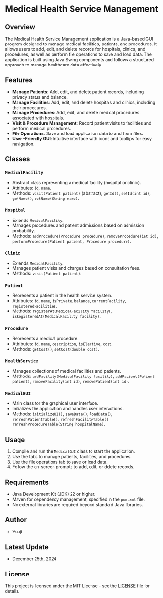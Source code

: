 # Medical Health Service Management

## Overview
The Medical Health Service Management application is a Java-based GUI program designed to manage medical facilities, patients, and procedures. It allows users to add, edit, and delete records for hospitals, clinics, and procedures, as well as perform file operations to save and load data. The application is built using Java Swing components and follows a structured approach to manage healthcare data effectively.

## Features
- **Manage Patients**: Add, edit, and delete patient records, including privacy status and balance.
- **Manage Facilities**: Add, edit, and delete hospitals and clinics, including their procedures.
- **Manage Procedures**: Add, edit, and delete medical procedures associated with hospitals.
- **Visit & Procedure Management**: Record patient visits to facilities and perform medical procedures.
- **File Operations**: Save and load application data to and from files.
- **User -Friendly GUI**: Intuitive interface with icons and tooltips for easy navigation.

## Classes
### `MedicalFacility`
- Abstract class representing a medical facility (hospital or clinic).
- Attributes: `id`, `name`.
- Methods: `visit(Patient patient)` (abstract), `getId()`, `setId(int id)`, `getName()`, `setName(String name)`.

### `Hospital`
- Extends `MedicalFacility`.
- Manages procedures and patient admissions based on admission probability.
- Methods: `addProcedure(Procedure procedure)`, `removeProcedure(int id)`, `performProcedure(Patient patient, Procedure procedure)`.

### `Clinic`
- Extends `MedicalFacility`.
- Manages patient visits and charges based on consultation fees.
- Methods: `visit(Patient patient)`.

### `Patient`
- Represents a patient in the health service system.
- Attributes: `id`, `name`, `isPrivate`, `balance`, `currentFacility`, `registeredFacilities`.
- Methods: `registerAt(MedicalFacility facility)`, `isRegisteredAt(MedicalFacility facility)`.

### `Procedure`
- Represents a medical procedure.
- Attributes: `id`, `name`, `description`, `isElective`, `cost`.
- Methods: `getCost()`, `setCost(double cost)`.

### `HealthService`
- Manages collections of medical facilities and patients.
- Methods: `addFacility(MedicalFacility facility)`, `addPatient(Patient patient)`, `removeFacility(int id)`, `removePatient(int id)`.

### `MedicalGUI`
- Main class for the graphical user interface.
- Initializes the application and handles user interactions.
- Methods: `initializeUI()`, `saveData()`, `loadData()`, `refreshPatientTable()`, `refreshFacilityTable()`, `refreshProcedureTable(String hospitalName)`.

## Usage
1. Compile and run the `MedicalGUI` class to start the application.
2. Use the tabs to manage patients, facilities, and procedures.
3. Use the file operations tab to save or load data.
4. Follow the on-screen prompts to add, edit, or delete records.

## Requirements
- Java Development Kit (JDK) 22 or higher.
- Maven for dependency management, specified in the `pom.xml` file.
- No external libraries are required beyond standard Java libraries.

## Author
- Yuuji

## Latest Update
- December 25th, 2024

## License
This project is licensed under the MIT License - see the [LICENSE](https://github.com/trouvaiilx/Personal-Projects/blob/main/LICENSE) file for details.